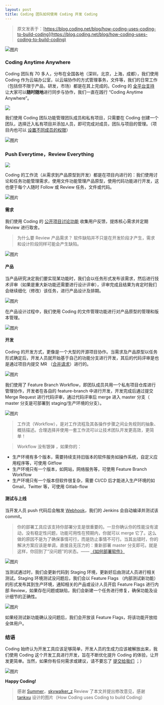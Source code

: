 ```yaml
---
layout: post
title: Coding 团队如何使用 Coding 开发 Coding
---
```

> 原文发表于：[https://blog.coding.net/blog/how-coding-uses-coding-to-build-coding](https://blog.coding.net/blog/how-coding-uses-coding-to-build-coding)

![图片](https://dn-coding-net-production-pp.qbox.me/e1495870-c5bb-4935-b7be-778f81a92ef9.jpg) 

### Coding Anytime Anywhere

Coding 团队有 70 多人，分布在全国各地（深圳，北京，上海，成都），我们使用 Coding 作为云端办公室，以云端协作的方式管理事务，文件等，我们的日常工作（包括但不限于产品，研发，市场）都是在其上完成的。Coding 的 [全平台支持](https://coding.net/app) 让大家可以**随时随地**进行同步与协作，我们一直在践行 “Coding Anytime Anywhere”。

![](https://dn-coding-net-production-pp.qbox.me/52bd8576-1d13-474b-8fae-51dc517d00ad.jpg)


我们使用 Coding 团队功能管理团队成员和私有项目，只需要在 Coding 创建一个团队，选择迁入私有项目并添加人员，即可完成对成员，团队与项目的管理。（项目内也可以 [设置不同成员的权限](https://coding.net/help/doc/project/getting-started.html#section)）

 ![图片](https://dn-coding-net-production-pp.qbox.me/1d4ded32-844a-4a46-ae51-7111ceda7121.png) 

###  Push Everytime，Review Everything

![](https://dn-coding-net-production-pp.qbox.me/9268f573-ef55-452f-8b4d-8693586b53b6.png)

Coding 的工作流（从需求到产品原型到开发）都是在项目内进行的：我们使用讨论和任务功能管理需求，使用文件功能管理产品原型，使用代码功能进行开发，这也便于每个人随时 Follow 或 Review 任务，文件或代码。

![图片](https://dn-coding-net-production-pp.qbox.me/a71f4a41-7e9f-4ff2-b087-1a4c280be3ce.png) 

#### 需求

我们使用 Coding 的 [公开项目讨论功能](https://coding.net/u/coding/p/Coding-Feedback/topic) 收集用户反馈，提炼核心需求并定期 Review 进行取舍。

> 为什么要 Review 产品需求？
软件缺陷并不只是在开发阶段才产生，需求和设计阶段同样可能会产生缺陷。

 ![图片](https://dn-coding-net-production-pp.qbox.me/df1d1dba-bd8e-444c-b340-9f3920fe9bf3.png) 

#### 产品

当产品研究决定我们要实现某功能时，我们会以任务形式发布该需求，然后进行技术评审（如果是重大新功能还需要进行设计评审），评审完成且结果为肯定时我们会继续细化（修改）该任务，进行产品设计及排期。

 ![图片](https://dn-coding-net-production-pp.qbox.me/8d0bc6d5-bffc-4256-b6ec-d4db07602fb5.png) 

在产品设计过程中，我们使用 Coding 的文件管理功能进行对产品原型的管理和版本管理。

 ![图片](https://dn-coding-net-production-pp.qbox.me/7a8cf1fa-2bfc-44e9-ac8b-63108020915c.png) 

#### 开发

Coding 的开发方式，更像是一个大型的开源项目协作。当需求及产品原型以任务形式确定后，开发人员就开始基于自己的功能分支进行开发，其后的代码评审是也是通过项目内提交 MR （[合并请求](https://coding.net/help/doc/git/git-branch.html#section-8)）进行的。

 ![图片](https://dn-coding-net-production-pp.qbox.me/03468d9b-ea68-4a50-96b3-4b28ad0c6964.png) 

我们使用了 Feature Branch Workflow，即团队成员共用一个私有项目仓库进行管理协作，开发者在各自的 feature-branch 中进行开发，开发完成后通过提交 Merge Request 进行代码评审，通过代码评审后 merge 进入 master 分支（ master 分支是可部署到 staging/生产环境的分支）。

 ![图片](https://dn-coding-net-production-pp.qbox.me/2c8e66c8-c781-4c49-ae8c-9fa6beb9b132.png) 

> 工作流（Workflow），是对工作流程及其各操作步骤之间业务规则的抽象、概括描述。合理选择并使用一套工作流可以让技术团队开发更高效，更简单！

>Workflow 没有银弹 ，如果你的：
- 生产环境有多个版本，需要持续支持旧版本的软件服务如操作系统，自定义应用程序等，可使用 Gitflow
- 生产环境只有一个版本，如网站，网络服务等，可使用 Feature Branch Workflow
- 生产环境只有一个版本但软件很复杂，需要 CI/CD 后才能进入生产环境的如 Gmail，Twitter 等，可使用 Gitlab-flow


#### 测试与上线

当开发人员  push 代码后会触发 [Webhook](https://open.coding.net/webhook.html)，我们的 Jenkins 会自动编译并测试该 commit。

> 你的部署工具应该支持你部署分支是很重要的。一旦你确认你的性能没有波动，没有稳定性问题，功能可用性在预期内，你就可以 merge 它了。这么做的原因不是为了确保事情可行，而是防止事情不可行。当其出错时，你的解决方案应该是单调，直接且无压力的：重新部署 master 分支即可。就是这样，你回到了“没问题”的状态。—— [《如何部署软件》](https://blog.coding.net/blog/deploying-software)

 ![图片](https://dn-coding-net-production-pp.qbox.me/bdb0e020-87c3-4e70-b395-8cf011324493.png) 

当测试通过时，我们会更新代码到 Staging 环境，更新好后由测试人员进行相关测试。Staging 环境测试没问题后，我们会以 Feature Flags （内部测试新功能）的形式发布其到生产环境，通知相关的产品或设计人员开启 Feature Flags 进行内部 Review，如果存在问题或缺陷，我们会新建一个任务进行修复，确保功能及设计细节的正确性。

 ![图片](https://dn-coding-net-production-pp.qbox.me/39bc32d8-cac5-4ac4-a91d-d7b01f373da0.png) 

如果经测试新功能确认没问题后，我们会开放该 Feature Flags，将该功能开放给全体用户。


### 结语

Coding 始终认为开发工具应该足够简单，开发人员的生成力应该被解放出来，我们使用 Coding 这个开发工具进行开发，旨在不断优化提升 Coding 的体验，让开发更简单。当然，如果你有任何需求或建议，请不要忘了 [提交给我们](https://coding.net/feedback) ；）

 ![图片](https://dn-coding-net-production-pp.qbox.me/ac25aa87-b312-4818-a696-c31c6b5ddb8e.png)

**Happy Coding!**

> 感谢 [Summer](https://coding.net/u/zengsha)，[skywalker_z](https://coding.net/u/rexskz) Review 了本文并提出修改意见，感谢 [tankxu](https://coding.net/u/tankxu) 设计的图片（How Coding uses Coding to build Coding）
